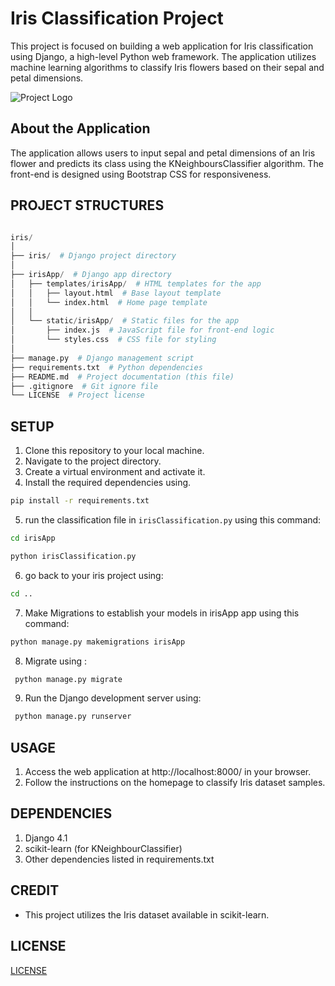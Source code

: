 # Iris Classification Project
This project is focused on building a web application for Iris classification using Django, a high-level Python web framework. The application utilizes machine learning algorithms to classify Iris flowers based on their sepal and petal dimensions.

![Project Logo](https://www.researchgate.net/profile/Maad-Mijwil/publication/349634676/figure/fig2/AS:995453013336067@1614345901799/Three-classes-of-IRIS-dataset-for-classification-17.jpg)

## About the Application
The application allows users to input sepal and petal dimensions of an Iris flower and predicts its class using the KNeighboursClassifier algorithm. The front-end is designed using Bootstrap CSS for responsiveness.


## PROJECT STRUCTURES

``` python

iris/
│
├── iris/  # Django project directory
│
├── irisApp/  # Django app directory
│   ├── templates/irisApp/  # HTML templates for the app
│   │   ├── layout.html  # Base layout template
│   │   └── index.html  # Home page template
│   │
│   └── static/irisApp/  # Static files for the app
│       ├── index.js  # JavaScript file for front-end logic
│       └── styles.css  # CSS file for styling
│
├── manage.py  # Django management script
├── requirements.txt  # Python dependencies
├── README.md  # Project documentation (this file)
├── .gitignore  # Git ignore file
└── LICENSE  # Project license
```

## SETUP
1. Clone this repository to your local machine.
2. Navigate to the project directory.
3. Create a virtual environment and activate it.
4. Install the required dependencies using.
``` bash 
pip install -r requirements.txt
```
5. run the classification file in `irisClassification.py` using this command:
``` bash 
cd irisApp
```
``` bash
python irisClassification.py
```

6. go back to your iris project using:
```bash 
cd ..
```

7. Make Migrations to establish your models in irisApp app using this command:
``` bash 
python manage.py makemigrations irisApp
```

8. Migrate using :
```bash 
 python manage.py migrate
 ```

9. Run the Django development server using:
``` bash
 python manage.py runserver
 ```

## USAGE
1. Access the web application at http://localhost:8000/ in your browser.
2. Follow the instructions on the homepage to classify Iris dataset samples.

## DEPENDENCIES
1. Django 4.1
2. scikit-learn (for KNeighbourClassifier)
3. Other dependencies listed in requirements.txt

## CREDIT
- This project utilizes the Iris dataset available in scikit-learn.


## LICENSE
[LICENSE](LICENSE)
